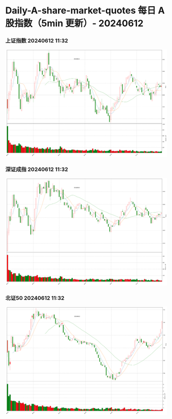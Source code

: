 
# Daily-A-share-market-quotes 每日 A 股指数（5min 更新）- 20240612

### 上证指数 20240612 11:32
![](./fig/2024/6/20240612-sh000001.png)

### 深证成指 20240612 11:32
![](./fig/2024/6/20240612-sz399001.png)

### 北证50 20240612 11:32
![](./fig/2024/6/20240612-bj899050.png)
